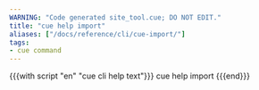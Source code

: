 ```yaml
---
WARNING: "Code generated site_tool.cue; DO NOT EDIT."
title: "cue help import"
aliases: ["/docs/reference/cli/cue-import/"]
tags:
- cue command
---
```


{{{with script "en" "cue cli help text"}}}
cue help import
{{{end}}}
